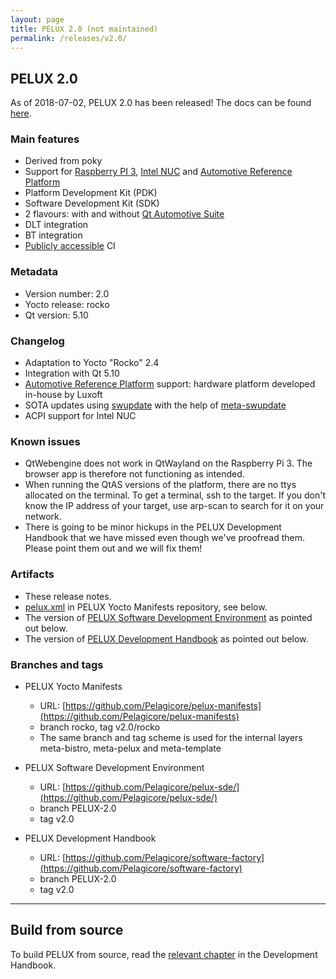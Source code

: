 ```yaml
---
layout: page
title: PELUX 2.0 (not maintained)
permalink: /releases/v2.0/
---
```


## PELUX 2.0
As of 2018-07-02, PELUX 2.0 has been released! The docs can be found
[here](//pelux.io/software-factory/PELUX-2.0/).

### Main features
 - Derived from poky
 - Support for [Raspberry PI 3](https://www.raspberrypi.org/products/raspberry-pi-3-model-b/), [Intel NUC](https://www.intel.com/content/www/us/en/products/boards-kits/nuc.html) and [Automotive Reference Platform](https://www.youtube.com/watch?v=XVF19cC98Xs)
 - Platform Development Kit (PDK)
 - Software Development Kit (SDK)
 - 2 flavours: with and without [Qt Automotive Suite](https://www1.qt.io/qt-automotive-suite/)
 - DLT integration
 - BT integration
 - [Publicly accessible](//pelux.io/jenkins/) CI

### Metadata
* Version number: 2.0
* Yocto release: rocko
* Qt version: 5.10

### Changelog
* Adaptation to Yocto "Rocko" 2.4
* Integration with Qt 5.10
* [Automotive Reference Platform](https://www.youtube.com/watch?v=XVF19cC98Xs) support: hardware platform developed in-house by Luxoft
* SOTA updates using [swupdate](https://github.com/sbabic/swupdate) with the help of [meta-swupdate](https://github.com/sbabic/meta-swupdate)
* ACPI support for Intel NUC

### Known issues
* QtWebengine does not work in QtWayland on the Raspberry Pi 3. The browser app
  is therefore not functioning as intended.
* When running the QtAS versions of the platform, there are no ttys allocated on
  the terminal. To get a terminal, ssh to the target. If you don't know the IP
  address of your target, use arp-scan to search for it on your network.
* There is going to be minor hickups in the PELUX Development Handbook that
  we have missed even though we've proofread them. Please point them out and we
  will fix them!

### Artifacts
* These release notes.
* [pelux.xml](https://github.com/Pelagicore/pelux-manifests/blob/v2.0/rocko/pelux.xml)
  in PELUX Yocto Manifests repository, see below.
* The version of [PELUX Software Development
  Environment](https://github.com/Pelagicore/pelux-sde/tree/v2.0) as pointed out
  below.
* The version of [PELUX Development Handbook](//pelux.io/software-factory/PELUX-2.0/) as
  pointed out below.

### Branches and tags
* PELUX Yocto Manifests
    - URL: [https://github.com/Pelagicore/pelux-manifests](https://github.com/Pelagicore/pelux-manifests)
    - branch rocko, tag v2.0/rocko
    - The same branch and tag scheme is used for the internal layers
      meta-bistro, meta-pelux and meta-template

* PELUX Software Development Environment
    - URL: [https://github.com/Pelagicore/pelux-sde/](https://github.com/Pelagicore/pelux-sde/)
    - branch PELUX-2.0
    - tag v2.0

* PELUX Development Handbook
    - URL: [https://github.com/Pelagicore/software-factory](https://github.com/Pelagicore/software-factory)
    - branch PELUX-2.0
    - tag v2.0

------------------------

## Build from source
To build PELUX from source, read the [relevant
chapter](//pelux.io/software-factory/PELUX-2.0/chapters/baseplatform/index.html) in
the Development Handbook.
